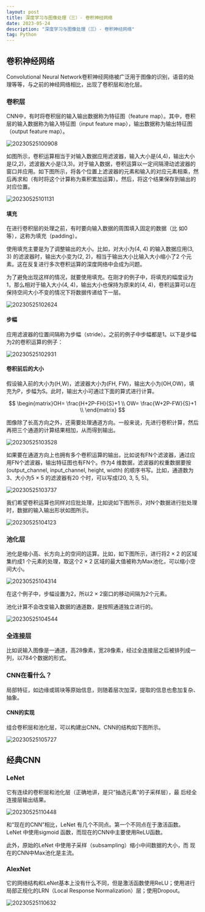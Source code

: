 ```yaml
---
layout: post
title: 深度学习与图像处理（三）- 卷积神经网络
date: 2023-05-24
description: "深度学习与图像处理（三）- 卷积神经网络"
tag: Python
---
```

## 卷积神经网络

Convolutional Neural Network卷积神经网络被广泛用于图像的识别，语音的处理等等，与之前的神经网络相比，出现了卷积层和池化层。

### 卷积层

CNN中，有时将卷积层的输入输出数据称为特征图（feature map）。其中，卷积层的输入数据称为输入特征图（input feature map），输出数据称为输出特征图（output feature map）。

![20230525100908](https://cdn.jsdelivr.net/gh/ChanJeunlam/PicgoBed/blogs/pictures/20230525100908.png)

如图所示，卷积运算相当于对输入数据应用滤波器，输入大小是(4,4)，输出大小是(2,2)，滤波器大小是(3,3)。对于输入数据，卷积运算以一定间隔滑动滤波器的窗口并应用。如下图所示，将各个位置上滤波器的元素和输入的对应元素相乘，然后再求和（有时将这个计算称为乘积累加运算）。然后，将这个结果保存到输出的对应位置。

![20230525101131](https://cdn.jsdelivr.net/gh/ChanJeunlam/PicgoBed/blogs/pictures/20230525101131.png)

#### 填充

在进行卷积层的处理之前，有时要向输入数据的周围填入固定的数据（比
如0 等），这称为填充（padding）。

使用填充主要是为了调整输出的大小。比如，对大小为(4, 4) 的输入数据应用(3, 3) 的滤波器时，输出大小变为(2, 2)，相当于输出大小比输入大小缩小了2 个元素。这在反复进行多次卷积运算的深度网络中会成为问题。

为了避免出现这样的情况，就要使用填充。在刚才的例子中，将填充的幅度设为1，那么相对于输入大小(4, 4)，输出大小也保持为原来的(4, 4)，卷积运算可以在保持空间大小不变的情况下将数据传递给下一层。

![20230525102624](https://cdn.jsdelivr.net/gh/ChanJeunlam/PicgoBed/blogs/pictures/20230525102624.png)

#### 步幅

应用滤波器的位置间隔称为步幅（stride）。之前的例子中步幅都是1。以下是步幅为2的卷积运算的例子：

![20230525102931](https://cdn.jsdelivr.net/gh/ChanJeunlam/PicgoBed/blogs/pictures/20230525102931.png)

#### 卷积前后的大小

假设输入前的大小为(H,W)，滤波器大小为(FH, FW)，输出大小为(OH,OW)，填充为P，步幅为S。此时，输出大小可通过下面的算式进行计算。

$$
\begin{matrix}OH= \frac{H+2P-FH}{S}+1 \\ OW= \frac{W+2P-FW}{S}+1 \\ \end{matrix}
$$

图像除了长高方向之外，还需要处理通道方向。一般来说，先进行卷积计算，然后再把三个通道的计算结果相加，从而得到输出。

![20230525103528](https://cdn.jsdelivr.net/gh/ChanJeunlam/PicgoBed/blogs/pictures/20230525103528.png)

如果要在通道方向上也拥有多个卷积运算的输出，比如说有FN个滤波器，通过应用FN个滤波器，输出特征图也有FN个。作为4 维数据，滤波器的权重数据要按(output_channel, input_channel, height, width) 的顺序书写。比如，通道数为3、大小为5 × 5 的滤波器有20 个时，可以写成(20, 3, 5, 5)。

![20230525103737](https://cdn.jsdelivr.net/gh/ChanJeunlam/PicgoBed/blogs/pictures/20230525103737.png)

我们希望卷积运算也同样对应批处理，比如说如下图所示，对N个数据进行批处理时，数据的输入输出形状如图所示。

![20230525104123](https://cdn.jsdelivr.net/gh/ChanJeunlam/PicgoBed/blogs/pictures/20230525104123.png)

### 池化层

池化是缩小高、长方向上的空间的运算。比如，如下图所示，进行将2 × 2 的区域集约成1 个元素的处理，取这个2 × 2 区域的最大值被称为Max池化，可以缩小空间大小。

![20230525104314](https://cdn.jsdelivr.net/gh/ChanJeunlam/PicgoBed/blogs/pictures/20230525104314.png)

在这个例子中，步幅设置为2，所以2 × 2窗口的移动间隔为2个元素。

池化计算不会改变输入数据的通道数，是按照通道独立进行的。

![20230525104544](https://cdn.jsdelivr.net/gh/ChanJeunlam/PicgoBed/blogs/pictures/20230525104544.png)

### 全连接层

比如说输入图像是一通道，高28像素，宽28像素，经过全连接层之后被排列成一列，以784个数据的形式。

### CNN在看什么？

局部特征，如边缘或斑块等原始信息，则随着层次加深，提取的信息也愈加复杂、抽象。

#### CNN的实现

组合卷积层和池化层，可以构建出CNN。CNN的结构如下图所示。

![20230525105727](https://cdn.jsdelivr.net/gh/ChanJeunlam/PicgoBed/blogs/pictures/20230525105727.png)

## 经典CNN

### LeNet

它有连续的卷积层和池化层（正确地讲，是只“抽选元素”的子采样层），最
后经全连接层输出结果。

![20230525110448](https://cdn.jsdelivr.net/gh/ChanJeunlam/PicgoBed/blogs/pictures/20230525110448.png)

和“现在的CNN”相比，LeNet 有几个不同点。第一个不同点在于激活函数。LeNet 中使用sigmoid 函数，而现在的CNN中主要使用ReLU函数。

此外，原始的LeNet 中使用子采样（subsampling）缩小中间数据的大小，而
现在的CNN中Max池化是主流。

### AlexNet

它的网络结构和LeNet基本上没有什么不同，但是激活函数使用ReLU；使用进行局部正规化的LRN（Local Response Normalization）层；使用Dropout。

![20230525110632](https://cdn.jsdelivr.net/gh/ChanJeunlam/PicgoBed/blogs/pictures/20230525110632.png)
